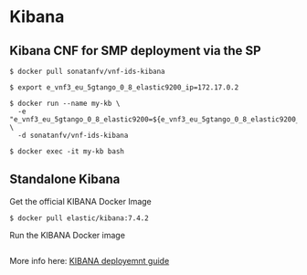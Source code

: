 # Kibana

## Kibana CNF for SMP deployment via the SP

```
$ docker pull sonatanfv/vnf-ids-kibana

$ export e_vnf3_eu_5gtango_0_8_elastic9200_ip=172.17.0.2

$ docker run --name my-kb \
  -e "e_vnf3_eu_5gtango_0_8_elastic9200=${e_vnf3_eu_5gtango_0_8_elastic9200_ip}" \
  -d sonatanfv/vnf-ids-kibana

$ docker exec -it my-kb bash
```

## Standalone Kibana

Get the official KIBANA Docker Image

```$ docker pull elastic/kibana:7.4.2```

Run the KIBANA Docker image

```$ docker run --rm -d -e ELASTICSEARCH_URL="http://elasticsearch:9200" --hostname=kibana --name=kibana --network=host -t elastic/kibana:7.4.2
```

More info here: [KIBANA deployemnt guide](https://www.elastic.co/guide/en/kibana/current/index.html)

